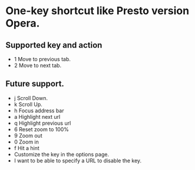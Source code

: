# One-key shortcut like Presto version Opera.

## Supported key and action

- 1 Move to previous tab.
- 2 Move to next tab.

## Future support.

- j Scroll Down.
- k Scroll Up.
- h Focus address bar
- a Highlight next url
- q Highlight  previous url
- 6 Reset zoom to 100%
- 9 Zoom out
- 0 Zoom in
- f Hit a hint
- Customize the key in the options page.
- I want to be able to specify a URL to disable the key.

